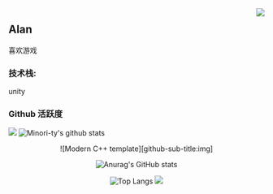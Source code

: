 <img align="right" src="https://count.getloli.com/get/@:Alan28755?theme=rule34">

## Alan

喜欢游戏

### **技术栈:**

unity

### Github 活跃度

[![](https://activity-graph.herokuapp.com/graph?username=Alan28755&theme=dracula)](https://github.com/ashutosh00710/github-readme-activity-graph)
![Minori-ty's github stats](https://github-readme-stats.vercel.app/api?username=Alan28755&show_icons=true&theme=vue)





<div id="title" align=center>

![Modern C++ template][github-sub-title:img]

![Anurag's GitHub stats](https://github-readme-stats.vercel.app/api?username=Alan28755&show_icons=true&theme=radical)

![Top Langs](https://github-readme-stats.vercel.app/api/top-langs/?username=Alan28755&langs_count=6)
![](https://github-readme-stats.vercel.app/api/top-langs/?username=Alan28755&layout=compact&langs_count=6)
